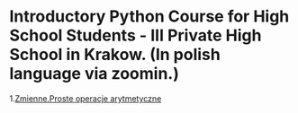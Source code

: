# Introductory Python Course for High School Students - III Private High School in Krakow. (In polish language via zoomin.)

1.[Zmienne.Proste operacje arytmetyczne](https://github.com/marszos/python_hs_classes/blob/a2dd38aab88768a7a7827cb414cd071febd44fd0/Liczby_prosta_arytmetyka.ipynb)

